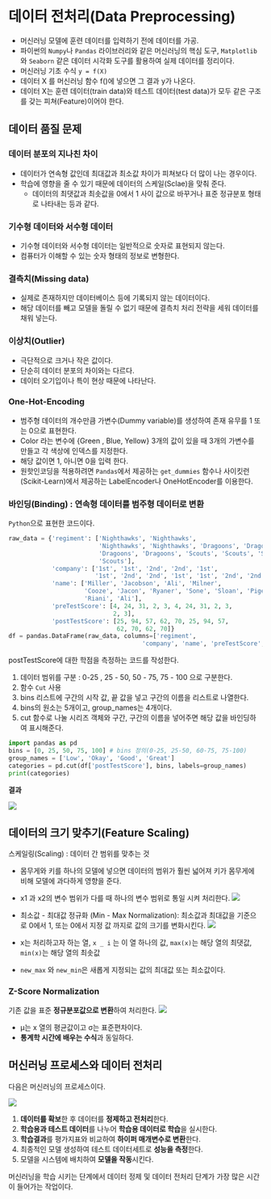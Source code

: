 
# 데이터 전처리(Data Preprocessing)

+ 머신러닝 모델에 훈련 데이터를 입력하기 전에 데이터를 가공.
+ 파이썬의 `Numpy`나 `Pandas` 라이브러리와 같은 머신러닝의 핵심 도구, 
`Matplotlib`와 `Seaborn` 같은 데이터 시각화 도구를 활용하여 실제 데이터를 정리이다.
+ 머신러닝 기초 수식
  `y = f(X)`
+ 데이터 X 를 머신러닝 함수 f()에 넣으면 그 결과 y가 나온다.
+ 데이터 X는 훈련 데이터(train data)와 테스트 데이터(test data)가 모두 같은 구조를 갖는 피쳐(Feature)이어야 한다.

## 데이터 품질 문제

### 데이터 분포의 지나친 차이
+ 데이터가 연속형 값인데 최대값과 최소값 차이가 피쳐보다 더 많이 나는 경우이다.
+ 학습에 영향을 줄 수 있기 때문에 데이터의 스케일(Sclae)을 맞춰 준다.
  + 데이터의 최댓값과 최솟값을 0에서 1 사이 값으로 바꾸거나 표준 정규분포 형태로 나타내는 등과 같다.

### 기수형 데이터와 서수형 데이터
+ 기수형 데이터와 서수형 데이터는 일반적으로 숫자로 표현되지 않는다.
+ 컴퓨터가 이해할 수 있는 숫자 형태의 정보로 변형한다.

### 결측치(Missing data)
+ 실제로 존재하지만 데이터베이스 등에 기록되지 않는 데이터이다.
+ 해당 데이터를 빼고 모델을 돌릴 수 없기 때문에 결측치 처리 전략을 세워 데이터를 채워 넣는다.

### 이상치(Outlier)

+ 극단적으로 크거나 작은 값이다.
+ 단순히 데이터 분포의 차이와는 다르다.
+ 데이터 오기입이나 특이 현상 때문에 나타난다.

### One-Hot-Encoding
+ 범주형 데이터의 개수만큼 가변수(Dummy variable)를 생성하여 존재 유무를 1 또는 0으로 표현한다.
+ Color 라는 변수에 {Green , Blue, Yellow} 3개의 값이 있을 때 
3개의 가변수를 만들고 각 색상에 인덱스를 지정한다.
+ 해당 값이면 1, 아니면 0을 입력 한다.
+ 원핫인코딩을 적용하려면 `Pandas`에서 제공하는 `get_dummies` 함수나
사이킷런(Scikit-Learn)에서 제공하는 LabelEncoder나 OneHotEncoder를 이용한다.

### 바인딩(Binding) : 연속형 데이터를 범주형 데이터로 변환

`Python`으로 표현한 코드이다.

```python
raw_data = {'regiment': ['Nighthawks', 'Nighthawks',
                         'Nighthawks', 'Nighthawks', 'Dragoons', 'Dragoons',
                         'Dragoons', 'Dragoons', 'Scouts', 'Scouts', 'Scouts',
                         'Scouts'],
            'company': ['1st', '1st', '2nd', '2nd', '1st',
                        '1st', '2nd', '2nd', '1st', '1st', '2nd', '2nd'],
            'name': ['Miller', 'Jacobson', 'Ali', 'Milner',
                     'Cooze', 'Jacon', 'Ryaner', 'Sone', 'Sloan', 'Piger',
                     'Riani', 'Ali'],
            'preTestScore': [4, 24, 31, 2, 3, 4, 24, 31, 2, 3,
                             2, 3],
            'postTestScore': [25, 94, 57, 62, 70, 25, 94, 57,
                              62, 70, 62, 70]}
df = pandas.DataFrame(raw_data, columns=['regiment',
                                     'company', 'name', 'preTestScore', 'postTestScore'])
```
postTestScore에 대한 학점을 측정하는 코드를 작성한다. 
  1. 데이터 범위를 구분 : 0-25 , 25 - 50, 50 - 75, 75 - 100 으로 구분한다. 
  2. 함수 `Cut` 사용
  3. bins 리스트에 구간의 시작 값, 끝 값을 넣고 구간의 이름을 리스트로 나열한다.
  4. bins의 원소는 5개이고, group_names는 4개이다.
  5. cut 함수로 나눌 시리즈 객체와 구간, 구간의 이름을 넣어주면 해당 값을 바인딩하여 표시해준다.

```python
import pandas as pd
bins = [0, 25, 50, 75, 100] # bins 정의(0-25, 25-50, 60-75, 75-100)
group_names = ['Low', 'Okay', 'Good', 'Great']
categories = pd.cut(df['postTestScore'], bins, labels=group_names)
print(categories)
```

**결과**

![](https://velog.velcdn.com/images/jaepal/post/595622e9-eb5b-4f14-8146-43b755be321e/image.PNG)


## 데이터의 크기 맞추기(Feature Scaling)

스케일링(Scaling) : 데이터 간 범위를 맞추는 것
+ 몸무게와 키를 하나의 모델에 넣으면 데이터의 범위가 훨씬 넓어져 
키가 몸무게에 비해 모델에 과다하게 영향을 준다.
+ x1 과 x2의 변수 범위가 다를 때 하나의 변수 범위로 통일 시켜 처리한다.
![](https://velog.velcdn.com/images/jaepal/post/42dfaa8a-03bf-4e81-9c60-5edc8775ce8e/image.PNG)

+ 최소값 - 최대값 정규화 (Min - Max Normalization):
최소값과 최대값을 기준으로 0에서 1, 또는 0에서 지정 값 까지로 값의 크기를 변화시킨다.
![](https://velog.velcdn.com/images/jaepal/post/ce6cb07f-a73d-4732-b8eb-9bd62a9e1063/image.PNG)

+ x는 처리하고자 하는 열, `x _ i` 는 이 열 하나의 값, `max(x)`는 해당 열의 최댓값, `min(x)`는 해당 열의 최솟값
+ `new_max` 와 `new_min`은 새롭게 지정되는 값의 최대값 또는 최소값이다.

### Z-Score Normalization

기존 값을 표준 **정규분포값으로 변환**하여 처리한다.
![](https://velog.velcdn.com/images/jaepal/post/417104dd-7ce7-495e-b454-9b8d5aad1040/image.PNG)

+ μ는 x 열의 평균값이고 σ는 표준편차이다.
+ **통계학 시간에 배우는 수식**과 동일하다.

## 머신러닝 프로세스와 데이터 전처리

다음은 머신러닝의 프로세스이다.

![](https://velog.velcdn.com/images/jaepal/post/d3b18099-5107-4d42-86e3-2fc753e512ac/image.jpeg)


1. **데이터를 확보**한 후 데이터를 **정제하고 전처리**한다.
2. **학습용과 테스트 데이터**를 나누어 **학습용 데이터로 학습**을 실시한다.
3. **학습결과**를 평가지표와 비교하여 **하이퍼 매개변수로 변환**한다.
4. 최종적인 모델 생성하여 테스트 데이터세트로 **성능을 측정**한다.
5. 모델을 시스템에 배치하여 **모델을 작동**시킨다.

머신러닝을 학습 시키는 단계에서 데이터 정제 및 데이터 전처리 단계가 가장 많은 시간이 들어가는 작업이다.

